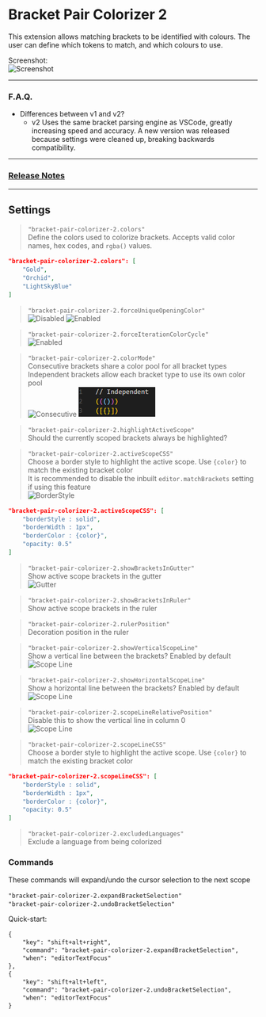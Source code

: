 # Bracket Pair Colorizer 2

This extension allows matching brackets to be identified with colours. The user can define which tokens to match, and which colours to use.

Screenshot:  
![Screenshot](images/example.png "Bracket Pair Colorizer")

---

### F.A.Q. 

- Differences between v1 and v2?
    - v2 Uses the same bracket parsing engine as VSCode, greatly increasing speed and accuracy. A new version was released because settings were cleaned up, breaking backwards compatibility.

---

### [Release Notes](CHANGELOG.md)

---

## Settings

> `"bracket-pair-colorizer-2.colors"`  
Define the colors used to colorize brackets. Accepts valid color names, hex codes, and `rgba()` values.
```json
"bracket-pair-colorizer-2.colors": [
    "Gold",
    "Orchid",
    "LightSkyBlue"
]
```

> `"bracket-pair-colorizer-2.forceUniqueOpeningColor"`  
![Disabled](images/forceUniqueOpeningColorDisabled.png "forceUniqueOpeningColor Disabled")
![Enabled](images/forceUniqueOpeningColorEnabled.png "forceUniqueOpeningColor Enabled")

> `"bracket-pair-colorizer-2.forceIterationColorCycle"`  
![Enabled](images/forceIterationColorCycleEnabled.png "forceIterationColorCycle Enabled")

>`"bracket-pair-colorizer-2.colorMode"`  
Consecutive brackets share a color pool for all bracket types  
Independent brackets allow each bracket type to use its own color pool  
![Consecutive](images/consecutiveExample.png "Consecutive Example")
![Independent](images/independentExample.png "Independent Example")

> `"bracket-pair-colorizer-2.highlightActiveScope"`  
Should the currently scoped brackets always be highlighted?

> `"bracket-pair-colorizer-2.activeScopeCSS"`  
Choose a border style to highlight the active scope. Use `{color}` to match the existing bracket color  
It is recommended to disable the inbuilt `editor.matchBrackets` setting if using this feature  
![BorderStyle](images/activeScopeBorder.png "Active Scope Border Example")  

```json
"bracket-pair-colorizer-2.activeScopeCSS": [
    "borderStyle : solid",
    "borderWidth : 1px",
    "borderColor : {color}",
    "opacity: 0.5"
]
```

> `"bracket-pair-colorizer-2.showBracketsInGutter"`  
> Show active scope brackets in the gutter  
![Gutter](images/gutter.png "Gutter Brackets Example") 

> `"bracket-pair-colorizer-2.showBracketsInRuler"`  
> Show active scope brackets in the ruler  

> `"bracket-pair-colorizer-2.rulerPosition"`  
> Decoration position in the ruler

>`"bracket-pair-colorizer-2.showVerticalScopeLine"`  
Show a vertical line between the brackets?  Enabled by default   
![Scope Line](images/no-extra.png "Gutter Brackets Example")  

>`"bracket-pair-colorizer-2.showHorizontalScopeLine"`  
Show a horizontal line between the brackets? Enabled by default   
![Scope Line](images/extra.png "Gutter Brackets Example")  

>`"bracket-pair-colorizer-2.scopeLineRelativePosition"`  
Disable this to show the vertical line in column 0  
![Scope Line](images/no-relative.png "Gutter Brackets Example")  
  
>`"bracket-pair-colorizer-2.scopeLineCSS"`  
Choose a border style to highlight the active scope. Use `{color}` to match the existing bracket color 

```json
"bracket-pair-colorizer-2.scopeLineCSS": [
    "borderStyle : solid",
    "borderWidth : 1px",
    "borderColor : {color}",
    "opacity: 0.5"
]
```

>`"bracket-pair-colorizer-2.excludedLanguages"`  
Exclude a language from being colorized

### Commands

These commands will expand/undo the cursor selection to the next scope

`"bracket-pair-colorizer-2.expandBracketSelection"`  
`"bracket-pair-colorizer-2.undoBracketSelection"`

Quick-start:

```
{
    "key": "shift+alt+right",
    "command": "bracket-pair-colorizer-2.expandBracketSelection",
    "when": "editorTextFocus"
},
{
    "key": "shift+alt+left",
    "command": "bracket-pair-colorizer-2.undoBracketSelection",
    "when": "editorTextFocus"
}
```
